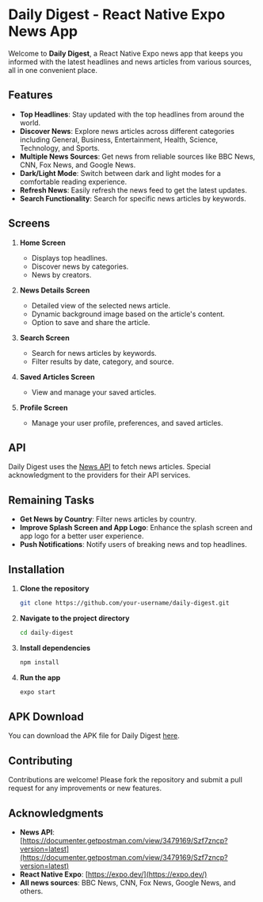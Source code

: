 # Daily Digest - React Native Expo News App

Welcome to **Daily Digest**, a React Native Expo news app that keeps you informed with the latest headlines and news articles from various sources, all in one convenient place.

## Features

- **Top Headlines**: Stay updated with the top headlines from around the world.
- **Discover News**: Explore news articles across different categories including General, Business, Entertainment, Health, Science, Technology, and Sports.
- **Multiple News Sources**: Get news from reliable sources like BBC News, CNN, Fox News, and Google News.
- **Dark/Light Mode**: Switch between dark and light modes for a comfortable reading experience.
- **Refresh News**: Easily refresh the news feed to get the latest updates.
- **Search Functionality**: Search for specific news articles by keywords.



## Screens

1. **Home Screen**
   - Displays top headlines.
   - Discover news by categories.
   - News by creators.

2. **News Details Screen**
   - Detailed view of the selected news article.
   - Dynamic background image based on the article's content.
   - Option to save and share the article.

3. **Search Screen**
   - Search for news articles by keywords.
   - Filter results by date, category, and source.

4. **Saved Articles Screen**
   - View and manage your saved articles.

5. **Profile Screen**
   - Manage your user profile, preferences, and saved articles.

## API

Daily Digest uses the [News API](https://documenter.getpostman.com/view/3479169/Szf7zncp?version=latest) to fetch news articles. Special acknowledgment to the providers for their API services.

## Remaining Tasks

- **Get News by Country**: Filter news articles by country.
- **Improve Splash Screen and App Logo**: Enhance the splash screen and app logo for a better user experience.
- **Push Notifications**: Notify users of breaking news and top headlines.

## Installation

1. **Clone the repository**
   ```sh
   git clone https://github.com/your-username/daily-digest.git
   ```
2. **Navigate to the project directory**
   ```sh
   cd daily-digest
   ```
3. **Install dependencies**
   ```sh
   npm install
   ```
4. **Run the app**
   ```sh
   expo start
   ```

## APK Download

You can download the APK file for Daily Digest [here](https://drive.google.com/file/d/1sdPFYb7y5ufIi5D9rD170Sc17ToAnDlL/view?usp=drive_link).

## Contributing

Contributions are welcome! Please fork the repository and submit a pull request for any improvements or new features.

## Acknowledgments

- **News API**: [https://documenter.getpostman.com/view/3479169/Szf7zncp?version=latest](https://documenter.getpostman.com/view/3479169/Szf7zncp?version=latest)
- **React Native Expo**: [https://expo.dev/](https://expo.dev/)
- **All news sources**: BBC News, CNN, Fox News, Google News, and others.


